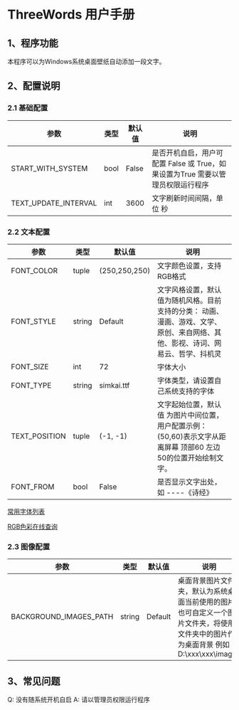 # ThreeWords 用户手册

## 1、程序功能

本程序可以为Windows系统桌面壁纸自动添加一段文字。

## 2、配置说明

### 2.1 基础配置

| 参数 | 类型 | 默认值 | 说明
| ---- | ---- | ---- | ---- |
START_WITH_SYSTEM | bool | False| 是否开机自启，用户可配置 False 或 True，如果设置为True 需要以管理员权限运行程序
TEXT_UPDATE_INTERVAL| int|3600|文字刷新时间间隔，单位 秒

### 2.2 文本配置

| 参数 | 类型 | 默认值 | 说明
| ---- | ---- | ---- | ---- |
FONT_COLOR |tuple|(250,250,250)|文字颜色设置，支持RGB格式
FONT_STYLE |string| Default|文字风格设置，默认值为随机风格。目前支持的分类： 动画、漫画、游戏、文学、原创、来自网络、其他、影视、诗词、网易云、哲学、抖机灵
FONT_SIZE | int| 72 | 字体大小
FONT_TYPE | string|simkai.ttf|字体类型，请设置自己系统支持的字体
TEXT_POSITION |tuple|(-1, -1)|文字起始位置，默认值 为图片中间位置，用户配置示例： (50,60)表示文字从距离屏幕 顶部60 左边50的位置开始绘制文字。
FONT_FROM |bool|False|是否显示文字出处，如 ----《诗经》
[常用字体列表](https://blog.csdn.net/pizi0475/article/details/5404798?utm_medium=distribute.pc_relevant.none-task-blog-2~default~baidujs_baidulandingword~default-5-5404798-blog-108802333.235^v27^pc_relevant_3mothn_strategy_and_data_recovery&spm=1001.2101.3001.4242.4&utm_relevant_index=8)

[RGB色彩在线查询](http://www.tbfl.store/dev/rgb.html)

### 2.3 图像配置

| 参数 | 类型 | 默认值 | 说明
| ---- | ---- | ---- | ---- |
BACKGROUND_IMAGES_PATH |string| Default|桌面背景图片文件夹，默认为系统桌面当前使用的图片,也可自定义一个图片文件夹，将使用文件夹中的图片作为桌面背景 例如：D:\xxx\xxx\images

## 3、常见问题

Q: 没有随系统开机自启
A: 请以管理员权限运行程序

